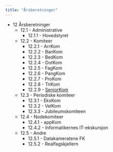 ```yaml
---
title: "Årsberetninger"
---
```


* 12 Årsberetninger
    * 12.1 - Administrative
        * 12.1.1 - Hovedstyret
    * 12.2 - Komiteer
        * 12.2.1 - ArrKom
        * 12.2.2 - BanKom
        * 12.2.3 - BedKom
        * 12.2.4 - DotKom
        * 12.2.5 - FagKom
        * 12.2.6 - PangKom
        * 12.2.7 - ProKom
        * 12.2.8 - TriKom
        * 12.2.9 - [SeniorKom](/wiki/online/generalforsamlingen/2016/aarsberetninger/senkom)
    * 12.3 - Periodiske komiteer
        * 12.3.1 - EksKom
        * 12.3.2 - VelKom
        * 12.3.3 - Jubileumskomiteen
    * 12.4 - Nodekomiteer
        * 12.4.1 - appKom
        * 12.4.2 - Informatikernes IT-ekskursjon
    * 12.5 - Andre
        * 12.5.1 - Datakameratene FK
        * 12.5.2 - Realfagskjellern